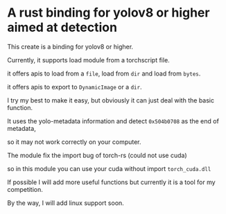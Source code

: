 # A rust binding for yolov8 or higher aimed at detection

This create is a binding for yolov8 or higher.

Currently, it supports load module from a torchscript file.

it offers apis to load from a `file`, load from `dir` and load from `bytes`.

it offers apis to export to `DynamicImage` or a `dir`.

I try my best to make it easy, but obviously it can just deal with the basic function.

It uses the yolo-metadata information and detect `0x504b0708` as the end of metadata,

so it may not work correctly on your computer.

The module fix the import bug of torch-rs (could not use cuda)

so in this module you can use your cuda without import `torch_cuda.dll`

If possible I will add more useful functions but currently it is a tool for my competition.

By the way, I will add linux support soon.
